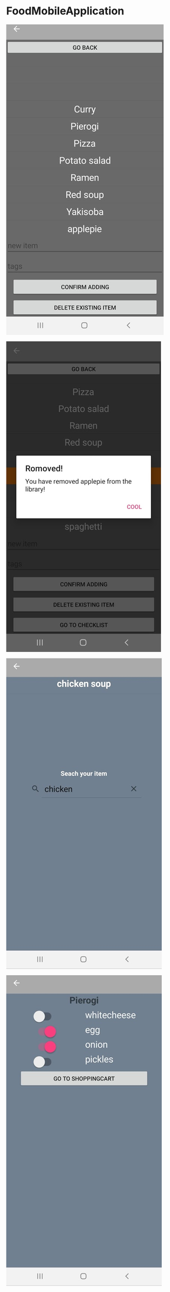 # FoodMobileApplication
 

![ScreenShot](/screenshots/num1.jpg)



![ScreenShot](/screenshots/num2.jpg)


![ScreenShot](/screenshots/num3.jpg)





![ScreenShot](/screenshots/num4.jpg)

